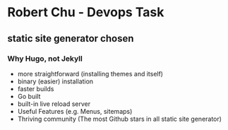 # Robert Chu - Devops Task
## static site generator chosen
### Why Hugo, not Jekyll
- more straightforward (installing themes and itself)
- binary (easier) installation
- faster builds
- Go built
- built-in live reload server
- Useful Features (e.g. Menus, sitemaps)
- Thriving community (The most Github stars in all static site generator)